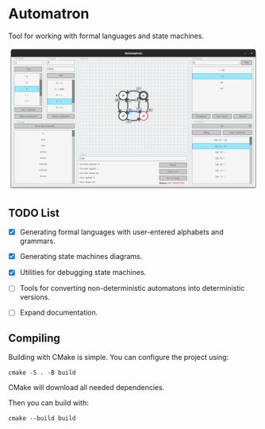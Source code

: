 # Automatron

Tool for working with formal languages and state machines.

![](https://raw.githubusercontent.com/wouchan/automatron/master/assets/screenshot.png)

## TODO List

- [x] Generating formal languages with user-entered alphabets and grammars.

- [x] Generating state machines diagrams.

- [x] Utilities for debugging state machines.

- [ ] Tools for converting non-deterministic automatons into deterministic versions.

- [ ] Expand documentation.

## Compiling

Building with CMake is simple. You can configure the project using:

```
cmake -S . -B build
```

CMake will download all needed dependencies.

Then you can build with:

```
cmake --build build
```

